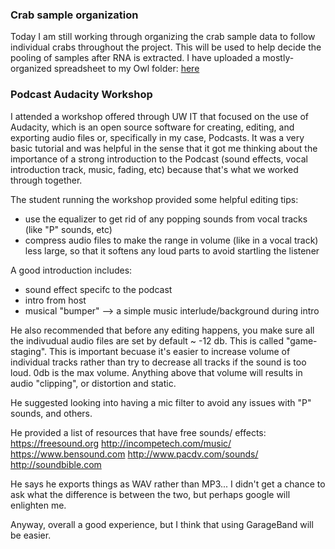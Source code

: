 ### Crab sample organization  

Today I am still working through organizing the crab sample data to follow individual crabs throughout the project. This will be used to help decide the pooling of samples after RNA is extracted. I have uploaded a mostly-organized spreadsheet to my Owl folder: [here](http://owl.fish.washington.edu/scaphapoda/grace/Crab-project/20180301-following-crab-samples.xlsx)

### Podcast Audacity Workshop

I attended a workshop offered through UW IT that focused on the use of Audacity, which is an open source software for creating, editing, and exporting audio files or, specifically in my case, Podcasts. It was a very basic tutorial and was helpful in the sense that it got me thinking about the importance of a strong introduction to the Podcast (sound effects, vocal introduction track, music, fading, etc) because that's what we worked through together. 

The student running the workshop provided some helpful editing tips:
- use the equalizer to get rid of any popping sounds from vocal tracks (like "P" sounds, etc)
- compress audio files to make the range in volume (like in a vocal track) less large, so that it softens any loud parts to avoid startling the listener

A good introduction includes:
- sound effect specifc to the podcast
- intro from host
- musical "bumper" --> a simple music interlude/background during intro

He also recommended that before any editing happens, you make sure all the indivudual audio files are set by default ~ -12 db. This is called "game-staging". This is important becuase it's easier to increase volume of individual tracks rather than try to decrease all tracks if the sound is too loud. 0db is the max volume. Anything above that volume will results in audio "clipping", or distortion and static. 

He suggested looking into having a mic filter to avoid any issues with "P" sounds, and others. 

He provided a list of resources that have free sounds/ effects:
https://freesound.org
http://incompetech.com/music/
https://www.bensound.com
http://www.pacdv.com/sounds/
http://soundbible.com

He says he exports things as WAV rather than MP3... I didn't get a chance to ask what the difference is between the two, but perhaps google will enlighten me. 

Anyway, overall a good experience, but I think that using GarageBand will be easier. 

